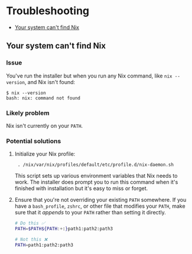 # Troubleshooting

- [Your system can't find Nix](#your-system-cant-find-nix)

## Your system can't find Nix

### Issue

You've run the installer but when you run any Nix command, like `nix --version`, and Nix isn't found:

```shell
$ nix --version
bash: nix: command not found
```

### Likely problem

Nix isn't currently on your `PATH`.

### Potential solutions

1. Initialize your Nix profile:

   ```shell
    . /nix/var/nix/profiles/default/etc/profile.d/nix-daemon.sh
   ```

   This script sets up various environment variables that Nix needs to work.
   The installer does prompt you to run this command when it's finished with installation but it's easy to miss or forget.

2. Ensure that you're not overriding your existing `PATH` somewhere.
   If you have a `bash_profile`, `zshrc`, or other file that modifies your `PATH`, make sure that it _appends_ to your `PATH` rather than setting it directly.

   ```bash
   # Do this ✅
   PATH=$PATH${PATH:+:}path1:path2:path3

   # Not this ❌
   PATH=path1:path2:path3
   ```
